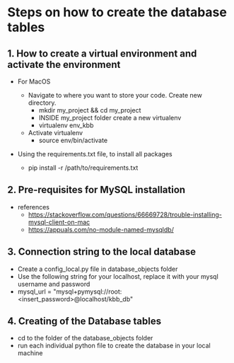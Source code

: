 # Steps on how to create the database tables
## 1. How to create a virtual environment and activate the environment
- For MacOS
  - Navigate to where you want to store your code. Create new directory.
    - mkdir my_project && cd my_project
    - INSIDE my_project folder create a new virtualenv
    - virtualenv env_kbb
  - Activate virtualenv
    - source env/bin/activate


- Using the requirements.txt file, to install all packages
    - pip install -r /path/to/requirements.txt


## 2. Pre-requisites for MySQL installation
- references
  - https://stackoverflow.com/questions/66669728/trouble-installing-mysql-client-on-mac
  - https://appuals.com/no-module-named-mysqldb/


## 3. Connection string to the local database
- Create a config_local.py file in database_objects folder
- Use the following string for your localhost, replace it with your mysql username and password
- mysql_url = "mysql+pymysql://root:<insert_password>@localhost/kbb_db"


## 4. Creating of the Database tables
- cd to the folder of the database_objects folder
- run each individual python file to create the database in your local machine